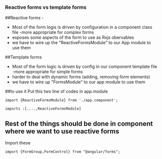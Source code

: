 ### Reactive forms vs template forms

##Reactive forms - 
  - Most of the form logis is driven by configuration in a component class file 
-more appropriate for complex forms
- exposes some aspects of the form to use as Rxjs obervables
- we have to wire up the "ReactiveFormsModule" to our App module to use them

##Template forms
 - Most of the form logic is driven by config in our component template file 
 -more appropriate for simple forms
 - harder to deal with dynamic forms (adding, removing form elements)
 - we have to wire up  "FormsModule" to our app module to use them
 
 ##to use it 
 Put this two line of codes in app.module
 
 ```
 import {ReactiveFormsModule} from './app.component';
 
 imports :[....,ReactiveFormsModule]
 ```
 
 ## Rest of the things should be done in component where we want to use reactive forms
 
   Import these 
   ```
   import {FormGroup,FormControl} from "@angular/forms";
   ```
 

